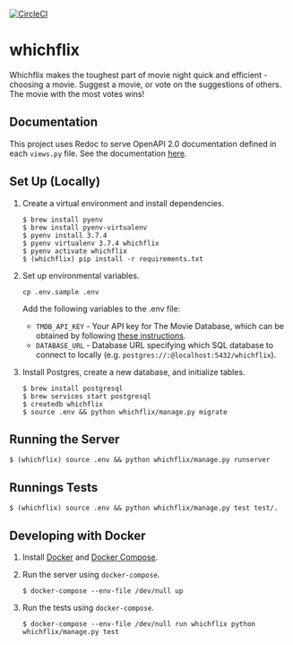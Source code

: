 [![CircleCI](https://circleci.com/gh/akurihara/whichflix/tree/master.svg?style=svg)](https://circleci.com/gh/akurihara/whichflix/tree/master)

# whichflix

Whichflix makes the toughest part of movie night quick and efficient - choosing a movie. Suggest a movie, or vote on the suggestions of others. The movie with the most votes wins!

## Documentation

This project uses Redoc to serve OpenAPI 2.0 documentation defined in each `views.py` file. See the documentation [here](https://warm-wave-23838.herokuapp.com/redoc).

## Set Up (Locally)

1. Create a virtual environment and install dependencies.
   ```
   $ brew install pyenv
   $ brew install pyenv-virtualenv
   $ pyenv install 3.7.4
   $ pyenv virtualenv 3.7.4 whichflix
   $ pyenv activate whichflix
   $ (whichflix) pip install -r requirements.txt
   ```

2. Set up environmental variables.
   ```
   cp .env.sample .env
   ```

   Add the following variables to the .env file:
   - `TMDB_API_KEY` - Your API key for The Movie Database, which can be obtained by following [these instructions](https://developers.themoviedb.org/3/getting-started/introduction).
   - `DATABASE_URL` - Database URL specifying which SQL database to connect to locally (e.g. `postgres://:@localhost:5432/whichflix`).

3. Install Postgres, create a new database, and initialize tables.
   ```
   $ brew install postgresql
   $ brew services start postgresql
   $ createdb whichflix
   $ source .env && python whichflix/manage.py migrate
   ```

## Running the Server

```
$ (whichflix) source .env && python whichflix/manage.py runserver
```

## Runnings Tests

```
$ (whichflix) source .env && python whichflix/manage.py test test/.
```

## Developing with Docker

1. Install [Docker](https://docs.docker.com/get-docker/) and [Docker Compose](https://docs.docker.com/compose/install/).

2. Run the server using `docker-compose`.
   ```
   $ docker-compose --env-file /dev/null up
   ```

3. Run the tests using `docker-compose`.
   ```
   $ docker-compose --env-file /dev/null run whichflix python whichflix/manage.py test
   ```

